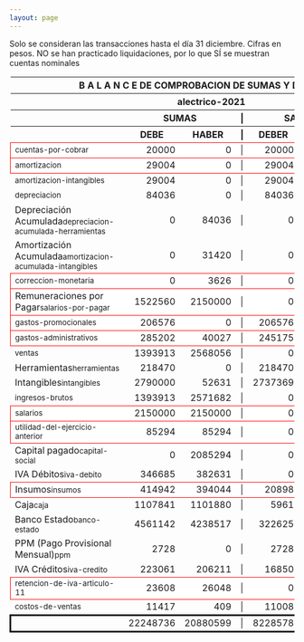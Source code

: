 ```yaml
--- 
layout: page
--- 
```

<script>

$('* div').each(function () {   
    var item = $(this).text();
    var num = Number(item).toLocaleString('en');

    if (Number(item) < 0) {
        num = num.replace('-', '');
        $(this).addClass('negMoney');
    } else {
        $(this).addClass('enMoney');
    }

    $(this).text(num);
});
</script>
 


Solo se consideran las transacciones hasta el día 31	diciembre.
Cifras en pesos.
NO se han practicado liquidaciones, por lo que SÍ se muestran cuentas nominales
<table rules='groups'>
<style> tfoot {  border: 3px solid black;  } </style> 
<thead><th colspan='7'> B A L A N C E  DE COMPROBACION DE SUMAS Y DE SALDOS </th> </thead>
<thead> <th colspan='7'> alectrico-2021</th></thead>
<thead> <th> </th> <th align='center' colspan= '2'>SUMAS</th> <th>|</th> <th align='center' colspan='2'>SALDOS</th> <th rowspan='2' > Errores </th> </thead>
<thead> <th></th>  <th align='center'>DEBE</th> <th align='center'>HABER</th> <th>|</th> <th align='center'>DEBER</th> <th align='center'>ACREEDOR</th> <th>A Corregir </th> </thead>
<tbody>
<tr style=' background: #fff; border: 1px solid red;'>
<td><small>cuentas-por-cobrar</small></td> <td align='right'>20000</td> <td align='right'>0</td> <td> | </td> <td align='right'> 20000</td> <td align='right'>0</td> </tr>
<tr style=' background: #fff; border: 1px solid red;'>
<td><small>amortizacion</small></td> <td align='right'>29004</td> <td align='right'>0</td> <td> | </td> <td align='right'> 29004</td> <td align='right'>0</td> </tr>
<tr>
<td><small>amortizacion-intangibles</small></td> <td align='right'>29004</td> <td align='right'>0</td> <td> | </td> <td align='right'> 29004</td> <td align='right'>0</td>
</tr>
<tr>
<td><small>depreciacion</small></td> <td align='right'>84036</td> <td align='right'>0</td> <td> | </td> <td align='right'> 84036</td> <td align='right'>0</td>
</tr>
<tr>
<td>Depreciación Acumulada<small>depreciacion-acumulada-herramientas</small></td> <td align='right'>0</td> <td align='right'>84036</td> <td> | </td> <td align='right'> 0</td> <td align='right'>84036</td>
</tr>
<tr>
<td>Amortización Acumulada<small>amortizacion-acumulada-intangibles</small></td> <td align='right'>0</td> <td align='right'>31420</td> <td> | </td> <td align='right'> 0</td> <td align='right'>31420</td>
</tr>
<tr style=' background: #fff; border: 1px solid red;'>
<td><small>correccion-monetaria</small></td> <td align='right'>0</td> <td align='right'>3626</td> <td> | </td> <td align='right'> 0</td> <td align='right'>3626</td> </tr>
<tr style=' background: #fff; border: 1px solid red;'>
<td>Remuneraciones por Pagar<small>salarios-por-pagar</small></td> <td align='right'>1522560</td> <td align='right'>2150000</td> <td> | </td> <td align='right'> 0</td> <td align='right'>627440</td> </tr>
<tr style=' background: #fff; border: 1px solid red;'>
<td><small>gastos-promocionales</small></td> <td align='right'>206576</td> <td align='right'>0</td> <td> | </td> <td align='right'> 206576</td> <td align='right'>0</td> </tr>
<tr style=' background: #fff; border: 1px solid red;'>
<td><small>gastos-administrativos</small></td> <td align='right'>285202</td> <td align='right'>40027</td> <td> | </td> <td align='right'> 245175</td> <td align='right'>0</td> </tr>
<tr>
<td><small>ventas</small></td> <td align='right'>1393913</td> <td align='right'>2568056</td> <td> | </td> <td align='right'> 0</td> <td align='right'>1174143</td>
</tr>
<tr>
<td>Herramientas<small>herramientas</small></td> <td align='right'>218470</td> <td align='right'>0</td> <td> | </td> <td align='right'> 218470</td> <td align='right'>0</td>
</tr>
<tr>
<td>Intangibles<small>intangibles</small> </td> <td align='right'>2790000</td> <td align='right'>52631</td> <td> | </td> <td align='right'> 2737369</td> <td align='right'>0</td> 
<td colspan='2' style=' background: #faa; border: 1px solid red;'>Subcuenta </td>
</tr>
<tr>
<td><small>ingresos-brutos</small></td> <td align='right'>1393913</td> <td align='right'>2571682</td> <td> | </td> <td align='right'> 0</td> <td align='right'>1177769</td>
</tr>
<tr style=' background: #fff; border: 1px solid red;'>
<td><small>salarios</small></td> <td align='right'>2150000</td> <td align='right'>2150000</td> <td> | </td> <td align='right'> 0</td> <td align='right'>0</td> </tr>
<tr style=' background: #fff; border: 1px solid red;'>
<td><small>utilidad-del-ejercicio-anterior</small></td> <td align='right'>85294</td> <td align='right'>85294</td> <td> | </td> <td align='right'> 0</td> <td align='right'>0</td> </tr>
<tr>
<td>Capital pagado<small>capital-social</small></td> <td align='right'>0</td> <td align='right'>2085294</td> <td> | </td> <td align='right'> 0</td> <td align='right'>2085294</td>
</tr>
<tr>
<td>IVA Débitos<small>iva-debito</small></td> <td align='right'>346685</td> <td align='right'>382631</td> <td> | </td> <td align='right'> 0</td> <td align='right'>35946</td>
</tr>
<tr style=' background: #fff; border: 1px solid red;'>
<td>Insumos<small>insumos</small></td> <td align='right'>414942</td> <td align='right'>394044</td> <td> | </td> <td align='right'> 20898</td> <td align='right'>0</td> </tr>
<tr>
<td>Caja<small>caja</small></td> <td align='right'>1107841</td> <td align='right'>1101880</td> <td> | </td> <td align='right'> 5961</td> <td align='right'>0</td>
</tr>
<tr>
<td>Banco Estado<small>banco-estado</small></td> <td align='right'>4561142</td> <td align='right'>4238517</td> <td> | </td> <td align='right'> 322625</td> <td align='right'>0</td>
</tr>
<tr>
<td>PPM (Pago Provisional Mensual)<small>ppm</small></td> <td align='right'>2728</td> <td align='right'>0</td> <td> | </td> <td align='right'> 2728</td> <td align='right'>0</td>
</tr>
<tr>
<td>IVA Créditos<small>iva-credito</small></td> <td align='right'>223061</td> <td align='right'>206211</td> <td> | </td> <td align='right'> 16850</td> <td align='right'>0</td>
</tr>
<tr style=' background: #fff; border: 1px solid red;'>
<td><small>retencion-de-iva-articulo-11</small></td> <td align='right'>23608</td> <td align='right'>26048</td> <td> | </td> <td align='right'> 0</td> <td align='right'>2440</td> </tr>
<tr>
<td><small>costos-de-ventas</small></td> <td align='right'>11417</td> <td align='right'>409</td> <td> | </td> <td align='right'> 11008</td> <td align='right'>0</td>
</tr>
</tbody>
<tfoot>
<tr> <td></td> <td align='right'> <div>22248736</div></td> <td align='right'> <div>20880599</div></td><td> | </td> <td align='right'> <div>8228578</div></td> <td align='right'> <div>6860441</div></td> </tr>
</tfoot>
</table>
